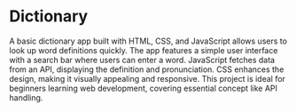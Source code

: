 # Dictionary
A basic dictionary app built with HTML, CSS, and JavaScript allows users to look up word definitions quickly. The app features a simple user interface with a search bar where users can enter a word. JavaScript fetches data from an API, displaying the definition and pronunciation. CSS enhances the design, making it visually appealing and responsive. This project is ideal for beginners learning web development, covering essential concept like API handling.
